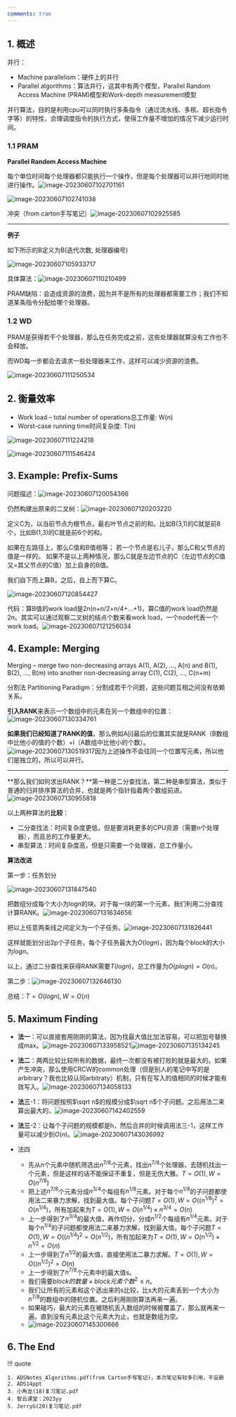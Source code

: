 ```yaml
---
comments: true
---
```

## 1. 概述

并行：

- Machine parallelism：硬件上的并行
- Parallel algorithms：算法并行，这其中有两个模型，Parallel Random Access Machine (PRAM)模型和Work-depth measurement模型

并行算法，目的是利用cpu可以同时执行多条指令（通过流水线、多核、超长指令字等）的特性，合理调度指令的执行方式，使得工作量不增加的情况下减少运行时间。

### 1.1 PRAM 
**Parallel Random Access Machine**

每个单位时间每个处理器都只能执行一个操作，但是每个处理器可以并行地同时地进行操作。![image-20230607102701161](../img/6.7/image-20230607102701161.png)

![image-20230607102741038](../img/6.7/image-20230607102741038.png)

冲突（from carton手写笔记）![image-20230607102925585](../img/6.7/image-20230607102925585.png)

---

**例子**

如下所示的B定义为B(迭代次数, 处理器编号)

![image-20230607105933717](../img/6.7/image-20230607105933717.png)

具体算法：![image-20230607110210499](../img/6.7/image-20230607110210499.png)

PRAM缺陷：会造成资源的浪费，因为并不是所有的处理器都需要工作；我们不知道某条指令分配给哪个处理器。

### 1.2 WD

PRAM是获得若干个处理器，那么在任务完成之前，这些处理器就算没有工作也不会释放。

而WD每一步都会去请求一些处理器来工作，这样可以减少资源的浪费。

![image-20230607111250534](../img/6.7/image-20230607111250534.png)

## 2. 衡量效率

- Work load – total number of operations总工作量: W(n)
- Worst-case running time时间复杂度: T(n)

![image-20230607111224218](../img/6.7/image-20230607111224218.png)

![image-20230607111546424](../img/6.7/image-20230607111546424.png)

## 3. Example: Prefix-Sums

问题描述：![image-20230607120054366](../img/6.7/image-20230607120054366.png)

仍然构建出原来的二叉树：![image-20230607120203220](../img/6.7/image-20230607120203220.png)

定义C为，以当前节点为根节点，最右叶节点之前的和。比如B(3,1)的C就是前8个，比如B(1,3)的C就是前6个的和。

如果在左路径上，那么C值和B值相等；
若一个节点是右儿子，那么C和父节点的值是一样的。
如果不是以上两种情况，那么C就是左边节点的C（左边节点的C值又=其父节点的C值）加上自身的B值。

我们自下而上算B，之后，自上而下算C。

![image-20230607120854427](../img/6.7/image-20230607120854427.png)

代码：算B值的work load是2n(n+n/2+n/4+…+1)，算C值的work load仍然是2n。其实可以通过观察二叉树的结点个数来看work load，一个node代表一个work load。![image-20230607121256034](../img/6.7/image-20230607121256034.png)

## 4. Example: Merging

Merging – merge two non-decreasing arrays A(1), A(2), …, A(n) and B(1), B(2), …, B(m) into another non-decreasing array C(1), C(2), …, C(n+m) 

分割法 Partitioning Paradigm：分割成若干个问题，这些问题互相之间没有依赖关系。

**引入RANK**来表示一个数组中的元素在另一个数组中的位置：![image-20230607130334761](../img/6.7/image-20230607130334761.png)

**如果我们已经知道了RANK的值**，那么例如A[i]最后的位置其实就是RANK（B数组中比他小的值的个数）+i（A数组中比他小的个数）。![image-20230607130519317](../img/6.7/image-20230607130519317.png)因为上述操作不会往同一个位置写元素，所以他们是独立的，所以可以并行。

---

**那么我们如何求出RANK？**第一种是二分查找法，第二种是串型算法，类似于普通的归并排序算法的合并，也就是两个指针指着两个数组前进。![image-20230607130955818](../img/6.7/image-20230607130955818.png)

以上两种算法的**比较**：

- 二分查找法：时间复杂度更低，但是要消耗更多的CPU资源（需要n个处理器），而且总的工作量更大。
- 串型算法：时间复杂度高，但是只需要一个处理器，总工作量小。

**算法改进**

第一步：任务划分

![image-20230607131847540](../img/6.7/image-20230607131847540.png)

把数组分成每个大小为logn的块。对于每一块的第一个元素，我们利用二分查找计算RANK。![image-20230607131634656](../img/6.7/image-20230607131634656.png)

把以上任意两条线之间定义为一个子任务。![image-20230607131826441](../img/6.7/image-20230607131826441.png)

这样就能划分出2p个子任务，每个子任务最大为$O(logn)$，因为每个block的大小为$logn$。

以上，通过二分查找来获得RANK需要$T(logn)$，总工作量为$O(plogn)=O(n)$。

第二步：![image-20230607132646130](../img/6.7/image-20230607132646130.png)

总结：$T=O(logn), W=O(n)$

## 5. Maximum Finding

- **法一**：可以直接套用刚刚的算法，因为找最大值比加法容易，可以把加号替换成max。![image-20230607133958521](../img/6.7/image-20230607133958521.png)![image-20230607135134245](../img/6.7/image-20230607135134245.png)

- **法二**：两两比较比较所有的数据，最终一次都没有被打败的就是最大的。如果产生冲突，那么使用CRCW的common处理（但是别人的笔记中写的是arbitrary？我也比较认同arbitraty）机制，只有在写入的值相同的时候才能有效写入。![image-20230607134058133](../img/6.7/image-20230607134058133.png)

- **法三**-1：将问题按照$\sqrt n$的规模分成$\sqrt n$个子问题。之后用法二来算出最大的。![image-20230607142402559](../img/6.7/image-20230607142402559.png)
- **法三**-2：让每个子问题的规模都是h，然后合并的时候调用法三-1，这样工作量可以减少到$O(n)$。![image-20230607143036992](../img/6.7/image-20230607143036992.png)

- 法四
    - 先从$n$个元素中随机筛选出$n^{7/8}$个元素，找出$n^{7/8}$个处理器，去随机找出一个元素，但是这样的话不能保证不重复，但是无伤大雅。$T=O(1), W=O(n^{7/8})$
    - 把上述$n^{7/8}$个元素分成$n^{3/4}$个每组有$n^{1/8}$元素。对于每个$n^{1/8}$的子问题都使用法二来暴力求解，找到最大值。每个子问题$T=O(1), W=O((n^{1/8})^2 = O(n^{1/4})$，所有加起来为$T=O(1), W=O(n^{1/4}) \times n^{3/4}=O(n)$
    - 上一步得到了$n^{3/4}$的最大值，再作切分，分成$n^{1/2}$个每组有$n^{1/4}$元素。对于每个$n^{1/4}$的子问题都使用法二来暴力求解，找到最大值。每个子问题$T=O(1), W=O((n^{1/4})^2 = O(n^{1/2})$，所有加起来为$T=O(1), W=O(n^{1/2}) \times n^{1/2}=O(n)$
    - 上一步得到了$n^{1/2}$的最大值，直接使用法二暴力求解。$T=O(1), W=O((n^{1/2})^2 = O(n)$
    - 上一步得到了$n^{7/8}$个元素中的最大值s。
    - 我们需要$block的数量\times block元素个数^{2} \le n$。
    - 我们让所有的元素和这个选出来的s比较，比s大的元素丢到一个大小为$n^{7/8}$的数组中的随机位置。之后利用刚刚算法再来一遍。
    - 如果碰巧，最大的元素在被随机丢入数组的时候被覆盖了，那么就再来一遍。直到没有元素比这个元素大为止，也就是数组为空。
    - ![image-20230607145300666](../img/6.7/image-20230607145300666.png)


## 6. The End

!!! quote

    1. ADSNotes_Algorithms.pdf(from Carton手写笔记)，本次笔记有较多引用，不妥删
    2. ADS14ppt
    3. 小角龙(18)复习笔记.pdf
    4. 智云课堂：2023yy
    5. JerryG(20)复习笔记.pdf
